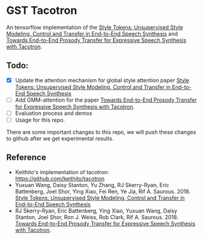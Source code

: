 # GST Tacotron

An tensorflow implementation of the [Style Tokens: Unsupervised Style Modeling, Control and Transfer in End-to-End Speech Synthesis](https://arxiv.org/abs/1803.09017) and [Towards End-to-End Prosody Transfer for Expressive Speech Synthesis with Tacotron](https://arxiv.org/abs/1803.09047).

## Todo:
- [x] Update the attention mechanism for global style attention paper [Style Tokens: Unsupervised Style Modeling, Control and Transfer in End-to-End Speech Synthesis](https://arxiv.org/abs/1803.09017)
- [ ] Add GMM-attention for the paper [Towards End-to-End Prosody Transfer for Expressive Speech Synthesis with Tacotron](https://arxiv.org/abs/1803.09047).
- [ ] Evaluation process and demos
- [ ] Usage for this repo.

There are some important changes to this repo, we will push these changes to github after we get experimental results.

## Reference
  -  Keithito's implementation of tacotron: https://github.com/keithito/tacotron
  -  Yuxuan Wang, Daisy Stanton, Yu Zhang, RJ Skerry-Ryan, Eric Battenberg, Joel Shor, Ying Xiao, Fei Ren, Ye Jia, Rif A. Saurous. 2018. [Style Tokens: Unsupervised Style Modeling, Control and Transfer in End-to-End Speech Synthesis](https://arxiv.org/abs/1803.09017)
  - RJ Skerry-Ryan, Eric Battenberg, Ying Xiao, Yuxuan Wang, Daisy Stanton, Joel Shor, Ron J. Weiss, Rob Clark, Rif A. Saurous. 2018. [Towards End-to-End Prosody Transfer for Expressive Speech Synthesis with Tacotron](https://arxiv.org/abs/1803.09047).
